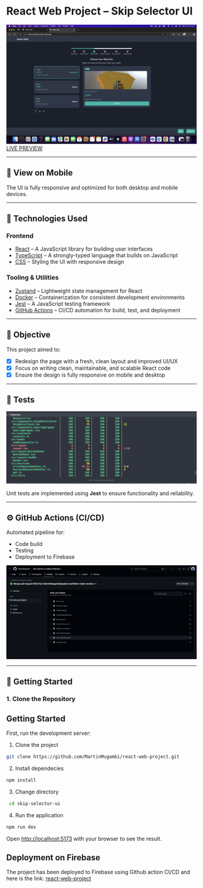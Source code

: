 # React Web Project – Skip Selector UI

![React Project Screenshot](/images/home.png "React Project")
[LIVE PREVIEW](https://skip-selector-project.web.app/)

---

## 📱 View on Mobile

The UI is fully responsive and optimized for both desktop and mobile devices.

---

## 🚀 Technologies Used

### Frontend

- [React](https://reactjs.org/) – A JavaScript library for building user interfaces
- [TypeScript](https://www.typescriptlang.org/) – A strongly-typed language that builds on JavaScript
- [CSS](https://www.w3schools.com/css/) – Styling the UI with responsive design

### Tooling & Utilities

- [Zustand](https://zustand.docs.pmnd.rs/getting-started/introduction) – Lightweight state management for React
- [Docker](https://www.docker.com/) – Containerization for consistent development environments
- [Jest](https://jestjs.io/) – A JavaScript testing framework
- [GitHub Actions](https://github.com/features/actions) – CI/CD automation for build, test, and deployment

---

## 🎯 Objective

This project aimed to:

- [x] Redesign the page with a fresh, clean layout and improved UI/UX
- [x] Focus on writing clean, maintainable, and scalable React code
- [x] Ensure the design is fully responsive on mobile and desktop

---

## 🧪 Tests

<img src="images/test.png" width="600"/>

Unit tests are implemented using **Jest** to ensure functionality and reliability.

---

## ⚙️ GitHub Actions (CI/CD)

Automated pipeline for:

- Code build
- Testing
- Deployment to Firebase

<img src="images/actions.png" width="900"/>

---

## 🧰 Getting Started

### 1. Clone the Repository

## Getting Started

First, run the development server:

1. Clone the project

```bash
git clone https://github.com/MartinMugambi/react-web-project.git
```

2. Install dependecies

```bash
npm install
```

3. Change directory

```bash
 cd skip-selector-ui
```

4. Run the application

```bash
npm run dev
```

Open [http://localhost:5173](http://localhost:5173) with your browser to see the result.

## Deployment on Firebase

The project has been deployed to Firebase using Github action CI/CD and here is the link: [react-web-project](https://skip-selector-project.web.app/)
